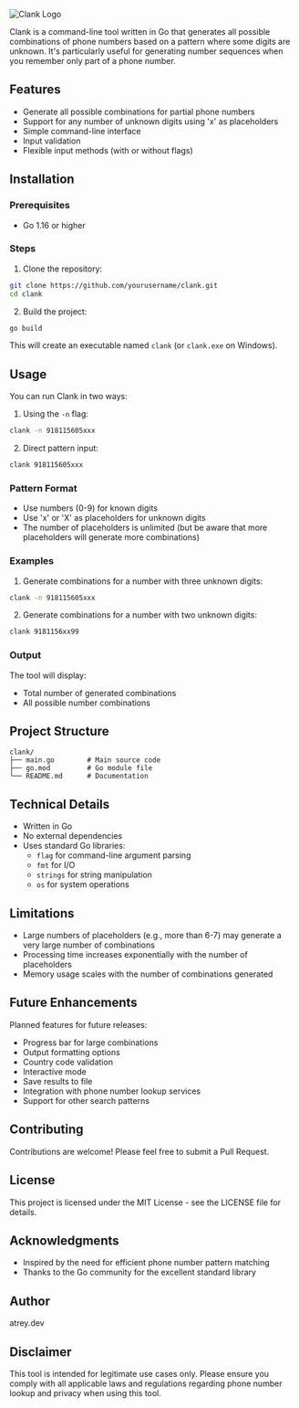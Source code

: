 ![Clank Logo](path/to/clank.png)

Clank is a command-line tool written in Go that generates all possible combinations of phone numbers based on a pattern where some digits are unknown. It's particularly useful for generating number sequences when you remember only part of a phone number.

## Features

- Generate all possible combinations for partial phone numbers
- Support for any number of unknown digits using 'x' as placeholders
- Simple command-line interface
- Input validation
- Flexible input methods (with or without flags)

## Installation

### Prerequisites

- Go 1.16 or higher

### Steps

1. Clone the repository:

```bash
git clone https://github.com/yourusername/clank.git
cd clank
```

2. Build the project:

```bash
go build
```

This will create an executable named `clank` (or `clank.exe` on Windows).

## Usage

You can run Clank in two ways:

1. Using the `-n` flag:

```bash
clank -n 918115605xxx
```

2. Direct pattern input:

```bash
clank 918115605xxx
```

### Pattern Format

- Use numbers (0-9) for known digits
- Use 'x' or 'X' as placeholders for unknown digits
- The number of placeholders is unlimited (but be aware that more placeholders will generate more combinations)

### Examples

1. Generate combinations for a number with three unknown digits:

```bash
clank -n 918115605xxx
```

2. Generate combinations for a number with two unknown digits:

```bash
clank 9181156xx99
```

### Output

The tool will display:

- Total number of generated combinations
- All possible number combinations

## Project Structure

```
clank/
├── main.go        # Main source code
├── go.mod         # Go module file
└── README.md      # Documentation
```

## Technical Details

- Written in Go
- No external dependencies
- Uses standard Go libraries:
  - `flag` for command-line argument parsing
  - `fmt` for I/O
  - `strings` for string manipulation
  - `os` for system operations

## Limitations

- Large numbers of placeholders (e.g., more than 6-7) may generate a very large number of combinations
- Processing time increases exponentially with the number of placeholders
- Memory usage scales with the number of combinations generated

## Future Enhancements

Planned features for future releases:

- Progress bar for large combinations
- Output formatting options
- Country code validation
- Interactive mode
- Save results to file
- Integration with phone number lookup services
- Support for other search patterns

## Contributing

Contributions are welcome! Please feel free to submit a Pull Request.

## License

This project is licensed under the MIT License - see the LICENSE file for details.

## Acknowledgments

- Inspired by the need for efficient phone number pattern matching
- Thanks to the Go community for the excellent standard library

## Author

atrey.dev

## Disclaimer

This tool is intended for legitimate use cases only. Please ensure you comply with all applicable laws and regulations regarding phone number lookup and privacy when using this tool.
